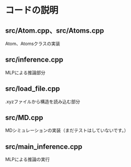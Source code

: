 # コードの説明  
## src/Atom.cpp、src/Atoms.cpp  
Atom、Atomsクラスの実装
## src/inference.cpp
MLPによる推論部分
## src/load_file.cpp  
.xyzファイルから構造を読み込む部分
## src/MD.cpp  
MDシミュレーションの実装（まだテストはしていないです。）
## src/main_inference.cpp  
MLPによる推論の実行
